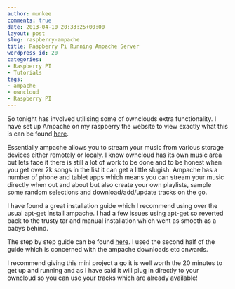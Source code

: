 ```yaml
---
author: munkee
comments: true
date: 2013-04-10 20:33:25+00:00
layout: post
slug: raspberry-ampache
title: Raspberry Pi Running Ampache Server
wordpress_id: 20
categories:
- Raspberry PI
- Tutorials
tags:
- ampache
- owncloud
- Raspberry PI
---
```


So tonight has involved utilising some of ownclouds extra functionality. I have set up Ampache on my raspberry the website to view exactly what this is can be found [here](http://en.wikipedia.org/wiki/Ampache).

Essentially ampache allows you to stream your music from various storage devices either remotely or localy. I know owncloud has its own music area but lets face it there is still a lot of work to be done and to be honest when you get over 2k songs in the list it can get a little slugish. Ampache has a number of phone and tablet apps which means you can stream your music directly when out and about but also create your own playlists, sample some random selections and download/add/update tracks on the go.

I have found a great installation guide which I recommend using over the usual apt-get install ampache. I had a few issues using apt-get so reverted back to the trusty tar and manual installation which went as smooth as a babys behind.

The step by step guide can be found [here](http://lime-technology.com/forum/index.php?topic=12283.msg116699#msg116699). I used the second half of the guide which is concerned with the ampache downloads etc onwards.

I recommend giving this mini project a go it is well worth the 20 minutes to get up and running and as I have said it will plug in directly to your owncloud so you can use your tracks which are already available!
